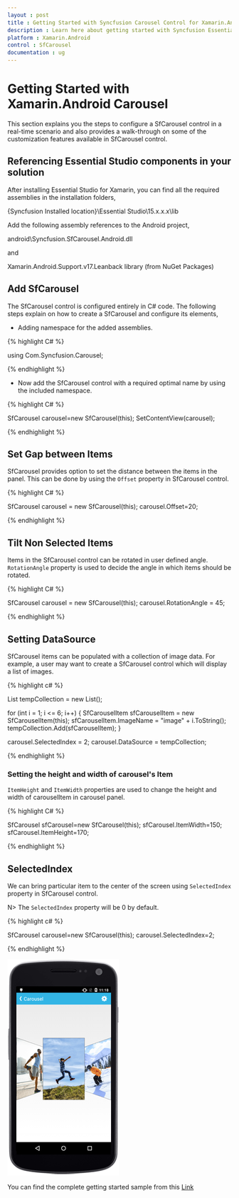 ```yaml
---
layout : post
title : Getting Started with Syncfusion Carousel Control for Xamarin.Android
description : Learn here about getting started with Syncfusion Essential Xamarin.Android Carousel Control, its elements, and more.
platform : Xamarin.Android
control : SfCarousel
documentation : ug
---
```


# Getting Started with Xamarin.Android Carousel

This section explains you the steps to configure a SfCarousel control in a real-time scenario and also provides a walk-through on some of the customization features available in SfCarousel control.

## Referencing Essential Studio components in your solution

After installing Essential Studio for Xamarin, you can find all the required assemblies in the installation folders,

{Syncfusion Installed location}\Essential Studio\15.x.x.x\lib

Add the following assembly references to the Android project,

android\Syncfusion.SfCarousel.Android.dll

and 

Xamarin.Android.Support.v17.Leanback library (from NuGet Packages)

## Add SfCarousel

The SfCarousel control is configured entirely in C# code. The following steps explain on how to create a SfCarousel and configure its elements,

* Adding namespace for the added assemblies. 

{% highlight C# %}

using Com.Syncfusion.Carousel;

{% endhighlight %}

* Now add the SfCarousel control with a required optimal name by using the included namespace.

{% highlight C# %}

SfCarousel carousel=new SfCarousel(this);
SetContentView(carousel);

{% endhighlight %}

## Set Gap between Items

SfCarousel provides option to set the distance between the items in the panel. This can be done by using the `Offset` property in SfCarousel control.

{% highlight C# %}

SfCarousel carousel = new SfCarousel(this);
carousel.Offset=20;

{% endhighlight %}

## Tilt Non Selected Items

Items in the SfCarousel control can be rotated in user defined angle. `RotationAngle` property is used to decide the angle in which items should be rotated.

{% highlight C# %}

SfCarousel carousel = new SfCarousel(this);
carousel.RotationAngle = 45;

{% endhighlight %}

## Setting DataSource

SfCarousel items can be populated with a collection of image data. For example, a user may want to create a SfCarousel control which will display a list of images.

{% highlight c# %}

List<SfCarouselItem> tempCollection = new List<SfCarouselItem>();

for (int i = 1; i <= 6; i++)
{
	SfCarouselItem sfCarouselItem = new SfCarouselItem(this);
	sfCarouselItem.ImageName = "image" + i.ToString();
	tempCollection.Add(sfCarouselItem);
}

carousel.SelectedIndex = 2;
carousel.DataSource = tempCollection;

{% endhighlight %}


### Setting the height and width of carousel's Item

`ItemHeight` and `ItemWidth` properties are used to change the height and width of carouselItem in carousel panel.

{% highlight C# %}

SfCarousel sfCarousel=new SfCarousel(this);
sfCarousel.ItemWidth=150;
sfCarousel.ItemHeight=170;

{% endhighlight %}

## SelectedIndex

We can bring particular item to the center of the screen using `SelectedIndex` property in SfCarousel control.

N> The `SelectedIndex` property will be 0 by default.

{% highlight c# %}

SfCarousel carousel=new SfCarousel(this);
carousel.SelectedIndex=2;

{% endhighlight %}

![Selected Index Xamarin.Android SfCarousel](images/carousel.png)

You can find the complete getting started sample from this [Link](http://www.syncfusion.com/downloads/support/directtrac/general/ze/GettingStartedSampleCarousel39791457)